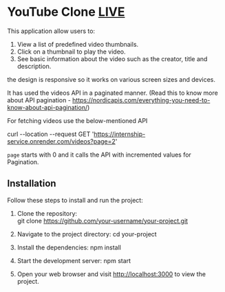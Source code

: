 # YouTube Clone [LIVE](https://videos-posts-api.netlify.app/)

This application  allow users to:

1.  View a list of predefined video thumbnails.
2. Click on a thumbnail to play the video.
3. See basic information about the video such as the creator, title and description.

the design is responsive so it works on various screen sizes and devices.



It has used the videos API in a paginated manner. 
(Read this to know more about API pagination - https://nordicapis.com/everything-you-need-to-know-about-api-pagination/) 

For fetching videos use the below-mentioned API

curl --location --request GET 'https://internship-service.onrender.com/videos?page=2'

`page` starts with 0 and it calls the API with incremented values for Pagination.

## Installation

Follow these steps to install and run the project:

1. Clone the repository:    
    git clone https://github.com/your-username/your-project.git
    
2. Navigate to the project directory: 
      cd your-project

3. Install the dependencies:
      npm install
      
4. Start the development server:
      npm start
 
5. Open your web browser and visit [http://localhost:3000](http://localhost:3000) to view the project.







